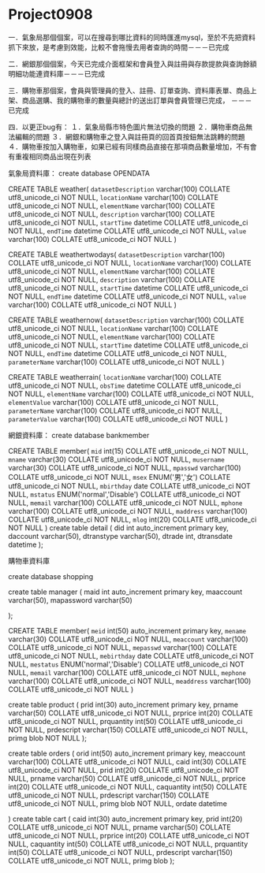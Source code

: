 # Project0908

一．氣象局那個個案，可以在搜尋到哪比資料的同時匯進mysql，至於不先把資料抓下來放，是考慮到效能，比較不會拖慢去用者查詢的時間－－－已完成

二．網銀那個個案，今天已完成介面框架和會員登入與註冊與存款提款與查詢餘額明細功能連資料庫－－－已完成

三．購物車那個案，會員與管理員的登入、註冊、訂單查詢、資料庫表單、商品上架、商品選購、我的購物車的數量與總計的送出訂單與會員管理已完成，
－－－已完成

四．以更正bug有：
    １．氣象局縣市特色圖片無法切換的問題
    ２．購物車商品無法編輯的問題
    ３．網銀和購物車之登入與註冊頁的回首頁按鈕無法跳轉的問題
    ４．購物車按加入購物車，如果已經有同樣商品直接在那項商品數量增加，不有會有重複相同商品出現在列表




氣象局資料庫：
create database OPENDATA

CREATE TABLE weather(
	`datasetDescription` varchar(100) COLLATE utf8_unicode_ci NOT NULL,
    `locationName` varchar(100) COLLATE utf8_unicode_ci NOT NULL,
    `elementName` varchar(100) COLLATE utf8_unicode_ci NOT NULL,
    `description` varchar(100) COLLATE utf8_unicode_ci NOT NULL,
    `startTime` datetime COLLATE utf8_unicode_ci NOT NULL,
    `endTime` datetime COLLATE utf8_unicode_ci NOT NULL,
    `value` varchar(100) COLLATE utf8_unicode_ci NOT NULL
)

CREATE TABLE weathertwodays(
	`datasetDescription` varchar(100) COLLATE utf8_unicode_ci NOT NULL,
    `locationName` varchar(100) COLLATE utf8_unicode_ci NOT NULL,
    `elementName` varchar(100) COLLATE utf8_unicode_ci NOT NULL,
    `description` varchar(100) COLLATE utf8_unicode_ci NOT NULL,
    `startTime` datetime COLLATE utf8_unicode_ci NOT NULL,
    `endTime` datetime COLLATE utf8_unicode_ci NOT NULL,
    `value` varchar(100) COLLATE utf8_unicode_ci NOT NULL
)

CREATE TABLE weathernow(
	`datasetDescription` varchar(100) COLLATE utf8_unicode_ci NOT NULL,
    `locationName` varchar(100) COLLATE utf8_unicode_ci NOT NULL,
    `elementName` varchar(100) COLLATE utf8_unicode_ci NOT NULL,
    `startTime` datetime COLLATE utf8_unicode_ci NOT NULL,
    `endTime` datetime COLLATE utf8_unicode_ci NOT NULL,
    `parameterName` varchar(100) COLLATE utf8_unicode_ci NOT NULL
)

CREATE TABLE weatherrain(
	`locationName` varchar(100) COLLATE utf8_unicode_ci NOT NULL,
    `obsTime` datetime COLLATE utf8_unicode_ci NOT NULL,
    `elementName` varchar(100) COLLATE utf8_unicode_ci NOT NULL,
    `elementValue` varchar(100) COLLATE utf8_unicode_ci NOT NULL,
    `parameterName` varchar(100) COLLATE utf8_unicode_ci NOT NULL,
    `parameterValue` varchar(100) COLLATE utf8_unicode_ci NOT NULL 
)


網銀資料庫：
create database bankmember

CREATE TABLE member(
	`mid` int(15) COLLATE utf8_unicode_ci NOT NULL,
    `mname` varchar(30) COLLATE utf8_unicode_ci NOT NULL,
    `musername` varchar(30) COLLATE utf8_unicode_ci NOT NULL,
    `mpasswd` varchar(100) COLLATE utf8_unicode_ci NOT NULL,
    `msex` ENUM('男','女') COLLATE utf8_unicode_ci NOT NULL,
    `mbirthday` date COLLATE utf8_unicode_ci NOT NULL,
    `mstatus` ENUM('normal','Disable') COLLATE utf8_unicode_ci NOT NULL,
    `memail` varchar(100) COLLATE utf8_unicode_ci NOT NULL,
    `mphone` varchar(100) COLLATE utf8_unicode_ci NOT NULL,
    `maddress` varchar(100) COLLATE utf8_unicode_ci NOT NULL,
    `mlog` int(20) COLLATE utf8_unicode_ci NOT NULL
)
create table detail
(
    did int auto_increment primary key,
    daccount varchar(50),
    dtranstype varchar(50),
    dtrade int,
    dtransdate datetime
);


購物車資料庫

create database shopping

create table manager
(
    maid int auto_increment primary key,
    maaccount varchar(50),
    mapassword varchar(50)

);

CREATE TABLE member(
	`meid` int(50) auto_increment primary key,
    `mename` varchar(30) COLLATE utf8_unicode_ci NOT NULL,
    `meaccount` varchar(100) COLLATE utf8_unicode_ci NOT NULL,
    `mepasswd` varchar(100) COLLATE utf8_unicode_ci NOT NULL,
    `mebirthday` date COLLATE utf8_unicode_ci NOT NULL,
    `mestatus` ENUM('normal','Disable') COLLATE utf8_unicode_ci NOT NULL,
    `memail` varchar(100) COLLATE utf8_unicode_ci NOT NULL,
    `mephone` varchar(100) COLLATE utf8_unicode_ci NOT NULL,
    `meaddress` varchar(100) COLLATE utf8_unicode_ci NOT NULL
)

create table product
(
    prid int(30) auto_increment primary key,
    prname varchar(50) COLLATE utf8_unicode_ci NOT NULL,
    prprice int(20) COLLATE utf8_unicode_ci NOT NULL,
    prquantity int(50) COLLATE utf8_unicode_ci NOT NULL,
    prdescript varchar(150) COLLATE utf8_unicode_ci NOT NULL,
    primg blob NOT NULL
);

create table orders
(
    orid int(50) auto_increment primary key,
    meaccount varchar(100) COLLATE utf8_unicode_ci NOT NULL,
    caid int(30) COLLATE utf8_unicode_ci NOT NULL,
    prid int(20) COLLATE utf8_unicode_ci NOT NULL,
    prname varchar(50) COLLATE utf8_unicode_ci NOT NULL,
    prprice int(20) COLLATE utf8_unicode_ci NOT NULL,
    caquantity int(50) COLLATE utf8_unicode_ci NOT NULL,
    prdescript varchar(150) COLLATE utf8_unicode_ci NOT NULL,
    primg blob NOT NULL,
    ordate datetime
    
)
create table cart
(
    caid int(30) auto_increment primary key,
    prid int(20) COLLATE utf8_unicode_ci NOT NULL,
    prname varchar(50) COLLATE utf8_unicode_ci NOT NULL,
    prprice int(20) COLLATE utf8_unicode_ci NOT NULL,
    caquantity int(50) COLLATE utf8_unicode_ci NOT NULL,
    prquantity int(50) COLLATE utf8_unicode_ci NOT NULL,
    prdescript varchar(150) COLLATE utf8_unicode_ci NOT NULL,
    primg blob 
);
